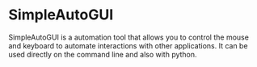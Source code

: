 # SimpleAutoGUI
SimpleAutoGUI is a automation tool that allows you to control the mouse and keyboard to automate interactions with other applications.
It can be used directly on the command line and also with python.
